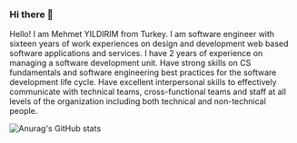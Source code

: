 ### Hi there 👋

Hello! I am Mehmet YILDIRIM from Turkey. I am software engineer with sixteen years of work experiences on design and development web based software applications and services. I have 2 years of experience on managing a software development unit. Have strong skills on CS fundamentals and software engineering best practices for the software development life cycle. Have excellent interpersonal skills to effectively communicate with technical teams, cross-functional teams and staff at all levels of the organization including both technical and non-technical people.

![Anurag's GitHub stats](https://github-readme-stats.vercel.app/api?username=mehmetydm&show_icons=true&theme=transparent)


